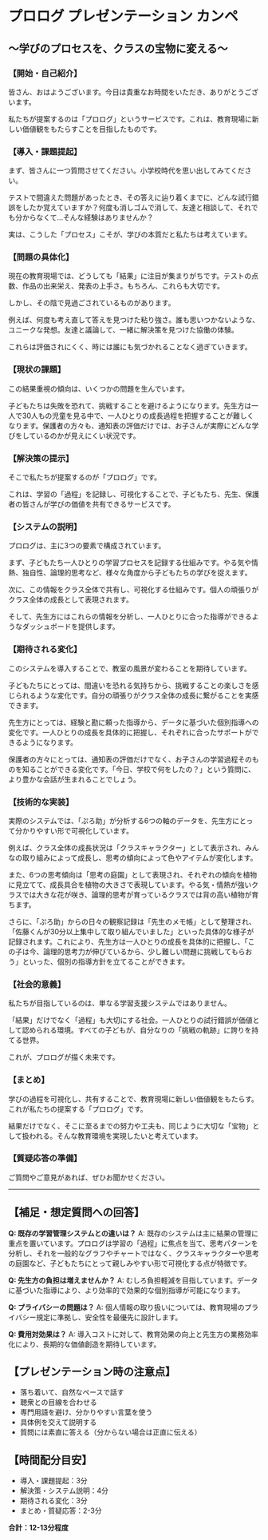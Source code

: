 # プロログ プレゼンテーション カンペ
## 〜学びのプロセスを、クラスの宝物に変える〜

### 【開始・自己紹介】
皆さん、おはようございます。今日は貴重なお時間をいただき、ありがとうございます。

私たちが提案するのは「プロログ」というサービスです。これは、教育現場に新しい価値観をもたらすことを目指したものです。

### 【導入・課題提起】
まず、皆さんに一つ質問させてください。小学校時代を思い出してみてください。

テストで間違えた問題があったとき、その答えに辿り着くまでに、どんな試行錯誤をしたか覚えていますか？何度も消しゴムで消して、友達と相談して、それでも分からなくて...そんな経験はありませんか？

実は、こうした「プロセス」こそが、学びの本質だと私たちは考えています。

### 【問題の具体化】
現在の教育現場では、どうしても「結果」に注目が集まりがちです。テストの点数、作品の出来栄え、発表の上手さ。もちろん、これらも大切です。

しかし、その陰で見過ごされているものがあります。

例えば、何度も考え直して答えを見つけた粘り強さ。誰も思いつかないような、ユニークな発想。友達と議論して、一緒に解決策を見つけた協働の体験。

これらは評価されにくく、時には誰にも気づかれることなく過ぎていきます。

### 【現状の課題】
この結果重視の傾向は、いくつかの問題を生んでいます。

子どもたちは失敗を恐れて、挑戦することを避けるようになります。先生方は一人で30人もの児童を見る中で、一人ひとりの成長過程を把握することが難しくなります。保護者の方々も、通知表の評価だけでは、お子さんが実際にどんな学びをしているのかが見えにくい状況です。

### 【解決策の提示】
そこで私たちが提案するのが「プロログ」です。

これは、学習の「過程」を記録し、可視化することで、子どもたち、先生、保護者の皆さんが学びの価値を共有できるサービスです。

### 【システムの説明】
プロログは、主に3つの要素で構成されています。

まず、子どもたち一人ひとりの学習プロセスを記録する仕組みです。やる気や情熱、独自性、論理的思考など、様々な角度から子どもたちの学びを捉えます。

次に、この情報をクラス全体で共有し、可視化する仕組みです。個人の頑張りがクラス全体の成長として表現されます。

そして、先生方にはこれらの情報を分析し、一人ひとりに合った指導ができるようなダッシュボードを提供します。

### 【期待される変化】
このシステムを導入することで、教室の風景が変わることを期待しています。

子どもたちにとっては、間違いを恐れる気持ちから、挑戦することの楽しさを感じられるような変化です。自分の頑張りがクラス全体の成長に繋がることを実感できます。

先生方にとっては、経験と勘に頼った指導から、データに基づいた個別指導への変化です。一人ひとりの成長を具体的に把握し、それぞれに合ったサポートができるようになります。

保護者の方々にとっては、通知表の評価だけでなく、お子さんの学習過程そのものを知ることができる変化です。「今日、学校で何をしたの？」という質問に、より豊かな会話が生まれることでしょう。

### 【技術的な実装】
実際のシステムでは、「ぷろ助」が分析する6つの軸のデータを、先生方にとって分かりやすい形で可視化しています。

例えば、クラス全体の成長状況は「クラスキャラクター」として表示され、みんなの取り組みによって成長し、思考の傾向によって色やアイテムが変化します。

また、6つの思考傾向は「思考の庭園」として表現され、それぞれの傾向を植物に見立てて、成長具合を植物の大きさで表現しています。やる気・情熱が強いクラスでは大きな花が咲き、論理的思考が育っているクラスでは背の高い植物が育ちます。

さらに、「ぷろ助」からの日々の観察記録は「先生のメモ帳」として整理され、「佐藤くんが30分以上集中して取り組んでいました」といった具体的な様子が記録されます。これにより、先生方は一人ひとりの成長を具体的に把握し、「この子は今、論理的思考力が伸びているから、少し難しい問題に挑戦してもらおう」といった、個別の指導方針を立てることができます。

### 【社会的意義】
私たちが目指しているのは、単なる学習支援システムではありません。

「結果」だけでなく「過程」も大切にする社会。一人ひとりの試行錯誤が価値として認められる環境。すべての子どもが、自分なりの「挑戦の軌跡」に誇りを持てる世界。

これが、プロログが描く未来です。

### 【まとめ】
学びの過程を可視化し、共有することで、教育現場に新しい価値観をもたらす。これが私たちの提案する「プロログ」です。

結果だけでなく、そこに至るまでの努力や工夫も、同じように大切な「宝物」として扱われる。そんな教育環境を実現したいと考えています。

### 【質疑応答の準備】
ご質問やご意見があれば、ぜひお聞かせください。

---

## 【補足・想定質問への回答】

**Q: 既存の学習管理システムとの違いは？**
A: 既存のシステムは主に結果の管理に重点を置いています。プロログは学習の「過程」に焦点を当て、思考パターンを分析し、それを一般的なグラフやチャートではなく、クラスキャラクターや思考の庭園など、子どもたちにとって親しみやすい形で可視化する点が特徴です。

**Q: 先生方の負担は増えませんか？**
A: むしろ負担軽減を目指しています。データに基づいた指導により、より効率的で効果的な個別指導が可能になります。

**Q: プライバシーの問題は？**
A: 個人情報の取り扱いについては、教育現場のプライバシー規定に準拠し、安全性を最優先に設計します。

**Q: 費用対効果は？**
A: 導入コストに対して、教育効果の向上と先生方の業務効率化により、長期的な価値創造を期待しています。

## 【プレゼンテーション時の注意点】

- 落ち着いて、自然なペースで話す
- 聴衆との目線を合わせる
- 専門用語を避け、分かりやすい言葉を使う
- 具体例を交えて説明する
- 質問には素直に答える（分からない場合は正直に伝える）

## 【時間配分目安】
- 導入・課題提起：3分
- 解決策・システム説明：4分
- 期待される変化：3分
- まとめ・質疑応答：2-3分

**合計：12-13分程度** 
